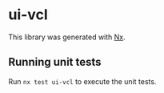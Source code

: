 # ui-vcl

This library was generated with [Nx](https://nx.dev).

## Running unit tests

Run `nx test ui-vcl` to execute the unit tests.
